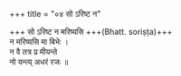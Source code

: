 +++
title = "०४ सो ऽरिष्ट न"

+++
सो ऽरिष्ट न मरिष्यसि +++(Bhatt. soriṣṭa)+++  
न मरिष्यसि मा बिभेः ।  
न वै तत्र प्र मीयन्ते  
नो यन्त्य् अधरं रजः ॥